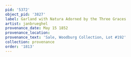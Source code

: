 ```yaml
---
pid: '5372'
object_pid: '3827'
label: Garland with Natura Adorned by the Three Graces
artist: janbrueghel
provenance_date: May 15 1852
provenance_location:
provenance_text: 'Sale, Woodburg Collection, Lot #192'
collection: provenance
order: '1813'
---
```

